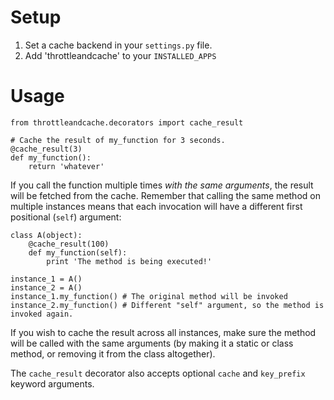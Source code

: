 Setup
============

1. Set a cache backend in your `settings.py` file.
2. Add 'throttleandcache' to your `INSTALLED_APPS`


Usage
=====

    from throttleandcache.decorators import cache_result
    
    # Cache the result of my_function for 3 seconds.
    @cache_result(3)
    def my_function():
        return 'whatever'

If you call the function multiple times *with the same arguments*, the result
will be fetched from the cache. Remember that calling the same method on
multiple instances means that each invocation will have a different first
positional (`self`) argument:

    class A(object):
        @cache_result(100)
        def my_function(self):
            print 'The method is being executed!'

    instance_1 = A()
    instance_2 = A()
    instance_1.my_function() # The original method will be invoked
    instance_2.my_function() # Different "self" argument, so the method is invoked again.

If you wish to cache the result across all instances, make sure the method will
be called with the same arguments (by making it a static or class method, or 
removing it from the class altogether).

The `cache_result` decorator also accepts optional `cache` and `key_prefix` keyword arguments.